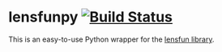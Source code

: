 lensfunpy [![Build Status](https://travis-ci.org/neothemachine/lensfunpy.svg?branch=master)](https://travis-ci.org/neothemachine/lensfunpy)
=========

This is an easy-to-use Python wrapper for the [lensfun library](http://lensfun.berlios.de).



